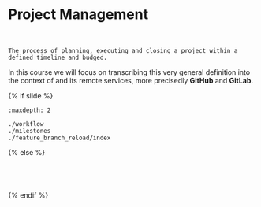 # Project Management
&nbsp;
```{epigraph}
The process of planning, executing and closing a project within a defined timeline and budged.
```
In this course we will focus on transcribing this very general definition into the context of <i class="fab fa-git"></i> and its remote services, more precisedly <i class="fab fa-github"></i> **GitHub** and <i class="fab fa-gitlab"></i> **GitLab**.

{% if slide %}
<!-- BUILDING THE SLIDES -->
```{toctree}
:maxdepth: 2

./workflow
./milestones
./feature_branch_reload/index

```
{% else %}
<!-- BUILDING THE PAGES -->
<!-- build the page content here -->
```{include} ./workflow.md
```
```{include} ./milestones.md
```
```{include} ./feature_branch_reload/index.md
```
```{include} ./feature_branch_reload/workflow.md
```
{% endif %}
